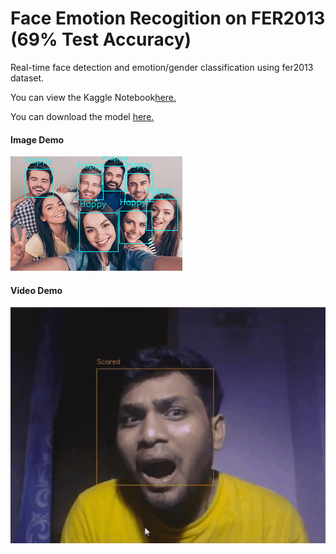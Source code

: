 # Face Emotion Recogition on FER2013 (69% Test Accuracy)

Real-time face detection and emotion/gender classification using fer2013 dataset.

You can view the Kaggle Notebook[here.](https://www.kaggle.com/uday47/face-emotion-recognition-resnet50-fer2013)




You can download the model [here.](https://drive.google.com/file/d/11Gb3gzrG2z9-IgqxisitJgYl-B1LAzmS/view)

#### Image Demo

![](https://github.com/Uday47/Face-Emotion-Recogition-on-FER2013-69-Test-Accuracy-/blob/master/Images/Group.png)


#### Video Demo

![](https://github.com/Uday47/Face-Emotion-Recogition-on-FER2013-69-Test-Accuracy-/blob/master/Images/FERStream.gif)
